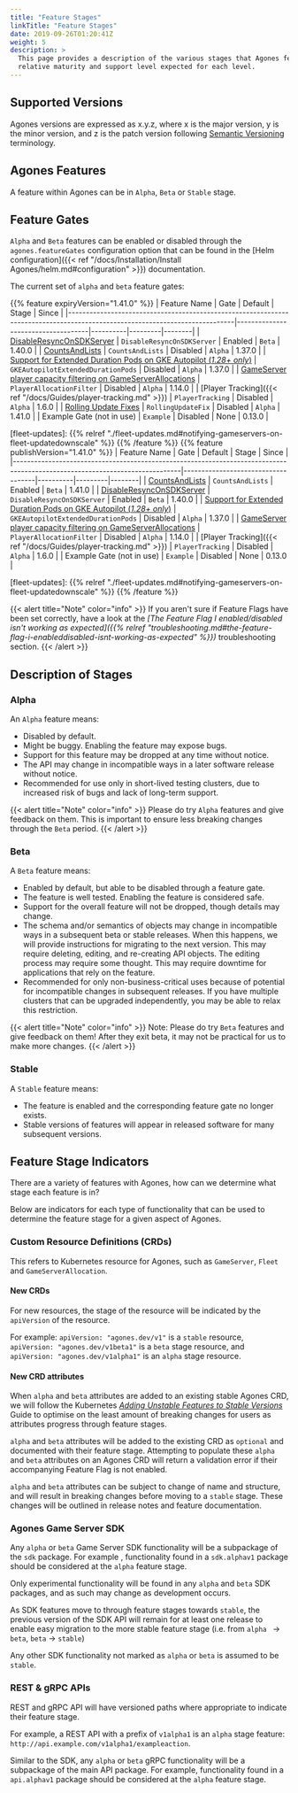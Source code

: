 ```yaml
---
title: "Feature Stages"
linkTitle: "Feature Stages"
date: 2019-09-26T01:20:41Z
weight: 5
description: >
  This page provides a description of the various stages that Agones features can be in, and the
  relative maturity and support level expected for each level.
---
```


## Supported Versions

Agones versions are expressed as x.y.z, where x is the major version, y is the minor version, and z is the patch version
following [Semantic Versioning](http://semver.org/) terminology.

## Agones Features

A feature within Agones can be in `Alpha`, `Beta` or `Stable` stage.

## Feature Gates

`Alpha` and `Beta` features can be enabled or disabled through the `agones.featureGates` configuration option 
that can be found in the [Helm configuration]({{< ref "/docs/Installation/Install Agones/helm.md#configuration" >}}) documentation.

The current set of `alpha` and `beta` feature gates:

{{% feature expiryVersion="1.41.0" %}}
| Feature Name                                                                                                                | Gate                               | Default  | Stage   | Since  |
|-----------------------------------------------------------------------------------------------------------------------------|------------------------------------|----------|---------|--------|
| [DisableResyncOnSDKServer](https://github.com/googleforgames/agones/issues/3377)                                            | `DisableResyncOnSDKServer`         | Enabled  | `Beta`  | 1.40.0 |
| [CountsAndLists](https://github.com/googleforgames/agones/issues/2716)                                                      | `CountsAndLists`                   | Disabled | `Alpha` | 1.37.0 |
| [Support for Extended Duration Pods on GKE Autopilot (*1.28+ only*)](https://github.com/googleforgames/agones/issues/3386)  | `GKEAutopilotExtendedDurationPods` | Disabled | `Alpha` | 1.37.0 |
| [GameServer player capacity filtering on GameServerAllocations](https://github.com/googleforgames/agones/issues/1239)       | `PlayerAllocationFilter`           | Disabled | `Alpha` | 1.14.0 |
| [Player Tracking]({{< ref "/docs/Guides/player-tracking.md" >}})                                                            | `PlayerTracking`                   | Disabled | `Alpha` | 1.6.0  |
| [Rolling Update Fixes](https://github.com/googleforgames/agones/issues/3688)                                                | `RollingUpdateFix`                 | Disabled | `Alpha` | 1.41.0 |
| Example Gate (not in use)                                                                                                   | `Example`                          | Disabled | None    | 0.13.0 |

[fleet-updates]: {{% relref "./fleet-updates.md#notifying-gameservers-on-fleet-updatedownscale" %}}
{{% /feature %}}
{{% feature publishVersion="1.41.0" %}}
| Feature Name                                                                                                                | Gate                               | Default  | Stage   | Since  |
|-----------------------------------------------------------------------------------------------------------------------------|------------------------------------|----------|---------|--------|
| [CountsAndLists](https://github.com/googleforgames/agones/issues/2716)                                                      | `CountsAndLists`                   | Enabled  | `Beta` | 1.41.0 |
| [DisableResyncOnSDKServer](https://github.com/googleforgames/agones/issues/3377)                                            | `DisableResyncOnSDKServer`         | Enabled  | `Beta`  | 1.40.0 |
| [Support for Extended Duration Pods on GKE Autopilot (*1.28+ only*)](https://github.com/googleforgames/agones/issues/3386)  | `GKEAutopilotExtendedDurationPods` | Disabled | `Alpha` | 1.37.0 |
| [GameServer player capacity filtering on GameServerAllocations](https://github.com/googleforgames/agones/issues/1239)       | `PlayerAllocationFilter`           | Disabled | `Alpha` | 1.14.0 |
| [Player Tracking]({{< ref "/docs/Guides/player-tracking.md" >}})                                                            | `PlayerTracking`                   | Disabled | `Alpha` | 1.6.0  |
| Example Gate (not in use)                                                                                                   | `Example`                          | Disabled | None    | 0.13.0 |

[fleet-updates]: {{% relref "./fleet-updates.md#notifying-gameservers-on-fleet-updatedownscale" %}}
{{% /feature %}}

{{< alert title="Note" color="info" >}}
If you aren't sure if Feature Flags have been set correctly, have a look at the
_[The Feature Flag I enabled/disabled isn't working as expected]({{% relref "troubleshooting.md#the-feature-flag-i-enableddisabled-isnt-working-as-expected" %}})_
troubleshooting section.
{{< /alert >}}

## Description of Stages

### Alpha

An `Alpha` feature means:

* Disabled by default.
* Might be buggy. Enabling the feature may expose bugs.
* Support for this feature may be dropped at any time without notice.
* The API may change in incompatible ways in a later software release without notice.
* Recommended for use only in short-lived testing clusters, due to increased risk of bugs and lack of long-term support.

{{< alert title="Note" color="info" >}}
Please do try `Alpha` features and give feedback on them. This is important to ensure less breaking changes
through the `Beta` period.
{{< /alert >}}

### Beta

A `Beta` feature means:

* Enabled by default, but able to be disabled through a feature gate.
* The feature is well tested. Enabling the feature is considered safe.
* Support for the overall feature will not be dropped, though details may change.
* The schema and/or semantics of objects may change in incompatible ways in a subsequent beta or stable releases. When
  this happens, we will provide instructions for migrating to the next version. This may require deleting, editing,
  and re-creating API objects. The editing process may require some thought. This may require downtime for
  applications that rely on the feature.
* Recommended for only non-business-critical uses because of potential for incompatible changes in subsequent releases.
  If you have multiple clusters that can be upgraded independently, you may be able to relax this restriction.

{{< alert title="Note" color="info" >}}
Note: Please do try `Beta` features and give feedback on them! After they exit beta, it may not be practical for us
to make more changes.
{{< /alert >}}

### Stable

A `Stable` feature means:

* The feature is enabled and the corresponding feature gate no longer exists.
* Stable versions of features will appear in released software for many subsequent versions.

## Feature Stage Indicators

There are a variety of features with Agones, how can we determine what stage each feature is in?

Below are indicators for each type of functionality that can be used to determine the feature stage for a given aspect
of Agones.

### Custom Resource Definitions (CRDs)

This refers to Kubernetes resource for Agones, such as `GameServer`, `Fleet` and `GameServerAllocation`.

#### New CRDs

For new resources, the stage of the resource will be indicated by the `apiVersion` of the resource.

For example: `apiVersion: "agones.dev/v1"` is a `stable` resource, `apiVersion: "agones.dev/v1beta1"` is a `beta`
 stage resource, and `apiVersion: "agones.dev/v1alpha1"` is an `alpha` stage resource.

#### New CRD attributes

When `alpha` and `beta` attributes are added to an existing stable Agones CRD, we will follow the Kubernetes [_Adding
 Unstable Features to Stable Versions_](https://github.com/kubernetes/community/blob/master/contributors/devel/sig-architecture/api_changes.md#adding-unstable-features-to-stable-versions)
Guide to optimise on the least amount of breaking changes for users as attributes progress through feature stages.

`alpha` and `beta` attributes will be added to the existing CRD as `optional` and documented with their feature stage.
Attempting to populate these `alpha` and `beta` attributes on an Agones CRD will return a validation error if their
 accompanying Feature Flag is not enabled.

`alpha` and `beta` attributes can be subject to change of name and structure, and will result in breaking changes
 before moving to a `stable` stage. These changes will be outlined in release notes and feature documentation. 

### Agones Game Server SDK

Any `alpha` or `beta` Game Server SDK functionality will be a subpackage of the `sdk` package. For example
, functionality found in a `sdk.alphav1` package should be considered at the `alpha` feature stage.

Only experimental functionality will be found in any `alpha` and `beta` SDK packages, and as such may change as 
development occurs. 

As SDK features move to through feature stages towards `stable`, the previous version of the SDK API
will remain for at least one release to enable easy migration to the more stable feature stage (i.e. from `alpha
` -> `beta`, `beta` -> `stable`)

Any other SDK functionality not marked as `alpha` or `beta` is assumed to be `stable`.

### REST & gRPC APIs 

REST and gRPC API will have versioned paths where appropriate to indicate their feature stage.

For example, a REST API with a prefix of `v1alpha1` is an `alpha` stage feature: 
`http://api.example.com/v1alpha1/exampleaction`.

Similar to the SDK, any `alpha` or `beta` gRPC functionality will be a subpackage of the main API package.
For example, functionality found in a `api.alphav1` package should be considered at the `alpha` feature stage. 
